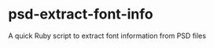 psd-extract-font-info
=====================

A quick Ruby script to extract font information from PSD files
